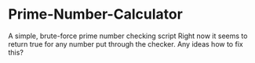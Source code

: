 # Prime-Number-Calculator
A simple, brute-force prime number checking script
Right now it seems to return true for any number put through the checker. Any ideas how to fix this?
